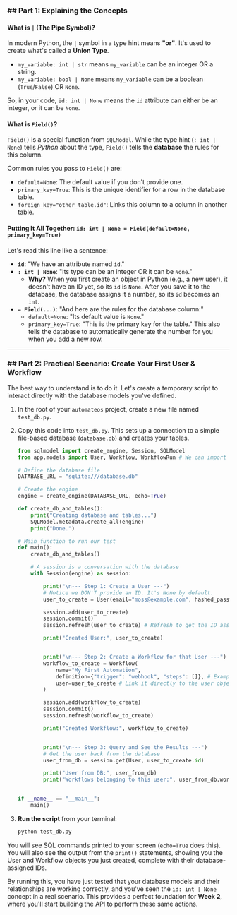 ### \#\# Part 1: Explaining the Concepts

#### **What is `|` (The Pipe Symbol)?**

In modern Python, the `|` symbol in a type hint means **"or"**. It's used to create what's called a **Union Type**.

-   `my_variable: int | str` means `my_variable` can be an integer OR a string.
-   `my_variable: bool | None` means `my_variable` can be a boolean (`True`/`False`) OR `None`.

So, in your code, `id: int | None` means the `id` attribute can either be an integer, or it can be `None`.

#### **What is `Field()`?**

`Field()` is a special function from `SQLModel`. While the type hint (`: int | None`) tells _Python_ about the type, `Field()` tells the **database** the rules for this column.

Common rules you pass to `Field()` are:

-   `default=None`: The default value if you don't provide one.
-   `primary_key=True`: This is the unique identifier for a row in the database table.
-   `foreign_key="other_table.id"`: Links this column to a column in another table.

#### **Putting It All Together: `id: int | None = Field(default=None, primary_key=True)`**

Let's read this line like a sentence:

-   **`id`**: "We have an attribute named `id`."
-   **`: int | None`**: "Its type can be an integer OR it can be `None`."
    -   **Why?** When you first create an object in Python (e.g., a new user), it doesn't have an ID yet, so its `id` is `None`. After you save it to the database, the database assigns it a number, so its `id` becomes an `int`.
-   **`= Field(...)`**: "And here are the rules for the database column:"
    -   `default=None`: "Its default value is `None`."
    -   `primary_key=True`: "This is the primary key for the table." This also tells the database to automatically generate the number for you when you add a new row.

---

### \#\# Part 2: Practical Scenario: Create Your First User & Workflow

The best way to understand is to do it. Let's create a temporary script to interact directly with the database models you've defined.

1.  In the root of your `automateos` project, create a new file named `test_db.py`.

2.  Copy this code into `test_db.py`. This sets up a connection to a simple file-based database (`database.db`) and creates your tables.

    ```python
    from sqlmodel import create_engine, Session, SQLModel
    from app.models import User, Workflow, WorkflowRun # We can import like this because of our __init__.py!

    # Define the database file
    DATABASE_URL = "sqlite:///database.db"

    # Create the engine
    engine = create_engine(DATABASE_URL, echo=True)

    def create_db_and_tables():
        print("Creating database and tables...")
        SQLModel.metadata.create_all(engine)
        print("Done.")

    # Main function to run our test
    def main():
        create_db_and_tables()

        # A session is a conversation with the database
        with Session(engine) as session:

            print("\n--- Step 1: Create a User ---")
            # Notice we DON'T provide an ID. It's None by default.
            user_to_create = User(email="moss@example.com", hashed_password="fake_password_hash")

            session.add(user_to_create)
            session.commit()
            session.refresh(user_to_create) # Refresh to get the ID assigned by the DB

            print("Created User:", user_to_create)


            print("\n--- Step 2: Create a Workflow for that User ---")
            workflow_to_create = Workflow(
                name="My First Automation",
                definition={"trigger": "webhook", "steps": []}, # Example definition
                user=user_to_create # Link it directly to the user object
            )

            session.add(workflow_to_create)
            session.commit()
            session.refresh(workflow_to_create)

            print("Created Workflow:", workflow_to_create)


            print("\n--- Step 3: Query and See the Results ---")
            # Get the user back from the database
            user_from_db = session.get(User, user_to_create.id)

            print("User from DB:", user_from_db)
            print("Workflows belonging to this user:", user_from_db.workflows)


    if __name__ == "__main__":
        main()
    ```

3.  **Run the script** from your terminal:

    ```bash
    python test_db.py
    ```

You will see SQL commands printed to your screen (`echo=True` does this). You will also see the output from the `print()` statements, showing you the User and Workflow objects you just created, complete with their database-assigned IDs.

By running this, you have just tested that your database models and their relationships are working correctly, and you've seen the `id: int | None` concept in a real scenario. This provides a perfect foundation for **Week 2**, where you'll start building the API to perform these same actions.
